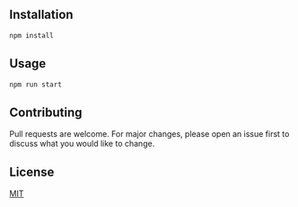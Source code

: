 ## Installation

```bash
npm install
```

## Usage

```bash
npm run start
```

## Contributing
Pull requests are welcome. For major changes, please open an issue first to discuss what you would like to change.

## License
[MIT](https://choosealicense.com/licenses/mit/)
